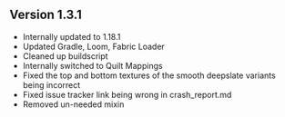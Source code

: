 ## Version 1.3.1
* Internally updated to 1.18.1
* Updated Gradle, Loom, Fabric Loader
* Cleaned up buildscript
* Internally switched to Quilt Mappings
* Fixed the top and bottom textures of the smooth deepslate variants being incorrect
* Fixed issue tracker link being wrong in crash_report.md
* Removed un-needed mixin